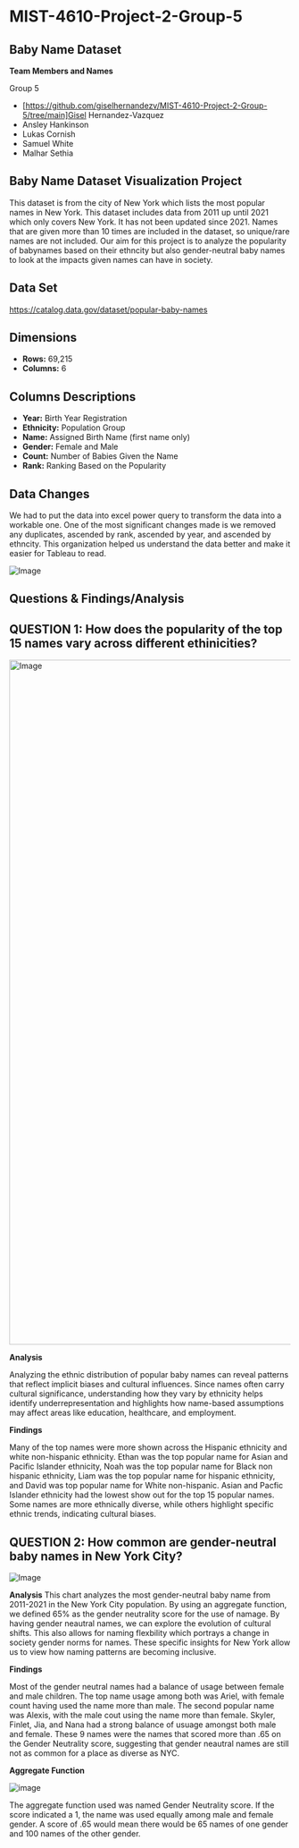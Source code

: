 # MIST-4610-Project-2-Group-5

Baby Name Dataset
-

**Team Members and Names**

Group 5
- [https://github.com/giselhernandezv/MIST-4610-Project-2-Group-5/tree/main]Gisel Hernandez-Vazquez
- Ansley Hankinson
- Lukas Cornish
- Samuel White
- Malhar Sethia

Baby Name Dataset Visualization Project 
-

This dataset is from the city of New York which lists the most popular names in New York. This dataset includes data from 2011 up until 2021 which only covers New York. It has not been updated since 2021. Names that are given more than 10 times are included in the dataset, so unique/rare names are not included. Our aim for this project is to analyze the popularity of babynames based on their ethncity but also gender-neutral baby names to look at the impacts given names can have in society.


Data Set
-

https://catalog.data.gov/dataset/popular-baby-names

**Dimensions**
-

- **Rows:** 69,215
- **Columns:** 6

**Columns Descriptions**
-

- **Year:** Birth Year Registration
- **Ethnicity:** Population Group
- **Name:** Assigned Birth Name (first name only)
- **Gender:** Female and Male
- **Count:** Number of Babies Given the Name
- **Rank:** Ranking Based on the Popularity

**Data Changes**
-

We had to put the data into excel power query to transform the data into a workable one.
One of the most significant changes made is we removed any duplicates, ascended by rank, ascended by year, and ascended by ethncity. This organization helped us understand the data better and make it easier for Tableau to read.

![Image](https://github.com/user-attachments/assets/66a19166-8c8e-4070-8c26-2e2b9163b41d)

Questions & Findings/Analysis
-
**QUESTION 1: How does the popularity of the top 15 names vary across different ethinicities?**
-

<img width="1225" alt="Image" src="https://github.com/user-attachments/assets/2fa24b0b-c338-467c-9a57-5c319008a288" />


**Analysis**

Analyzing the ethnic distribution of popular baby names can reveal patterns that reflect implicit biases and cultural influences. Since names often carry cultural significance, understanding how they vary by ethnicity helps identify underrepresentation and highlights how name-based assumptions may affect areas like education, healthcare, and employment.

**Findings**

Many of the top names were more shown across the Hispanic ethnicity and white non-hispanic ethnicity. Ethan was the top popular name for Asian and Pacific Islander ethnicity, Noah was the top popular name for Black non hispanic ethnicity, Liam was the top popular name for hispanic ethnicity, and David was top popular name for White non-hispanic. Asian and Pacfic Islander ethnicity had the lowest show out for the top 15 popular names. Some names are more ethnically diverse, while others highlight specific ethnic trends, indicating cultural biases.

**QUESTION 2: How common are gender-neutral baby names in New York City?**
- 

![Image](https://github.com/user-attachments/assets/4446f75e-6b03-44b4-a8cb-3ffb14ba812f)


**Analysis**
This chart analyzes the most gender-neutral baby name from 2011-2021 in the New York City population. By using an aggregate function, we defined 65% as the gender neutrality score for the use of namage. By having gender neautral names, we can explore the evolution of cultural shifts. This also allows for naming flexbility which portrays a change in society gender norms for names. These specific insights for New York allow us to view how naming patterns are becoming inclusive.

**Findings**

Most of the gender neutral names had a balance of usage between female and male children. The top name usage among both was Ariel, with female count having used the name more than male. The second popular name was Alexis, with the male cout using the name more than female. Skyler, Finlet, Jia, and Nana had a strong balance of usuage amongst both male and female. These 9 names were the names that scored more than .65 on the Gender Neutrality score, suggesting that gender neautral names are still not as common for a place as diverse as NYC.

**Aggregate Function**

![image](https://github.com/user-attachments/assets/2c5c7104-0978-4b4c-b5b3-46cea809cefe)

The aggregate function used was named Gender Neutrality score. If the score indicated a 1, the name was used equally among male and female gender. A score of .65 would mean there would be 65 names of one gender and 100 names of the other gender.
